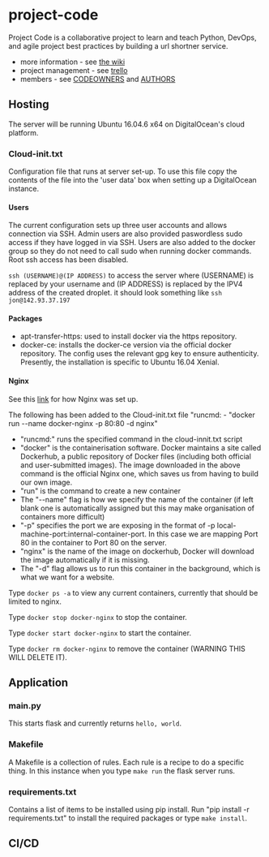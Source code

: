 # project-code

Project Code is a collaborative project to learn and teach Python, DevOps, and agile project best practices by building a url shortner service.

* more information - see [the wiki](https://github.com/rdkr/project-code/wiki)
* project management - see [trello](https://trello.com/b/FC8mke6j/project-code)
* members - see [CODEOWNERS](CODEOWNERS) and [AUTHORS](AUTHORS)

## Hosting
The server will be running Ubuntu 16.04.6 x64 on DigitalOcean's cloud platform. 

### Cloud-init.txt 
Configuration file that runs at server set-up. 
To use this file copy the contents of the file into the 'user data' box when setting up a DigitalOcean instance. 

#### Users
The current configuration sets up three user accounts and allows connection via SSH. Admin users are also provided paswordless sudo access if they have logged in via SSH. Users are also added to the docker group so they do not need to call sudo when running docker commands. 
Root ssh access has been disabled.

`ssh (USERNAME)@(IP ADDRESS)` to access the server where (USERNAME) is replaced by your username and (IP ADDRESS) is replaced by the IPV4 address of the created droplet. it should look something like `ssh jon@142.93.37.197`

#### Packages
- apt-transfer-https: used to install docker via the https repository.
- docker-ce: installs the docker-ce version via the official docker repository. The config uses the relevant gpg key to ensure authenticity. Presently, the installation is specific to Ubuntu 16.04 Xenial. 

#### Nginx
See this [link](https://www.digitalocean.com/community/tutorials/how-to-run-nginx-in-a-docker-container-on-ubuntu-14-04) for how Nginx was set up.

The following has been added to the Cloud-init.txt file
"runcmd:
    - "docker run --name docker-nginx -p 80:80 -d nginx"

* "runcmd:" runs the specified command in the cloud-innit.txt script
* "docker" is the containerisation software. Docker maintains a site called Dockerhub, a public repository of Docker files (including both official and user-submitted images). The image downloaded in the above command is the official Nginx one, which saves us from having to build our own image.
* "run" is the command to create a new container
* The "--name" flag is how we specify the name of the container (if left blank one is automatically assigned but this may make organisation of containers more difficult)
* "-p" specifies the port we are exposing in the format of -p local-machine-port:internal-container-port. In this case we are mapping Port 80 in the container to Port 80 on the server.
* "nginx" is the name of the image on dockerhub, Docker will download the image automatically if it is missing.
* The "-d" flag allows us to run this container in the background, which is what we want for a website.

Type `docker ps -a` to view any current containers, currently that should be limited to nginx.

Type `docker stop docker-nginx` to stop the container.

Type `docker start docker-nginx` to start the container.

Type `docker rm docker-nginx` to remove the container (WARNING THIS WILL DELETE IT).


## Application

### main.py
This starts flask and currently returns `hello, world`.

### Makefile
A Makefile is a collection of rules. Each rule is a recipe to do a specific thing. In this instance when you type `make run` the flask server runs.

### requirements.txt
Contains a list of items to be installed using pip install. Run "pip install -r requirements.txt" to install the required packages or type `make install`.  

## CI/CD
